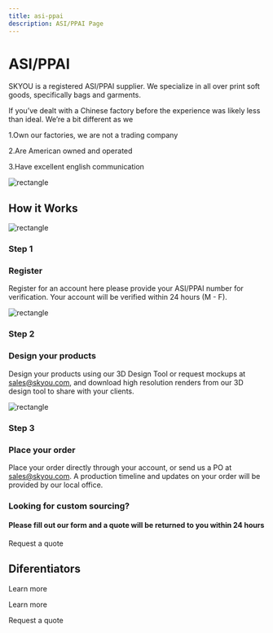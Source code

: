 ```yaml
---
title: asi-ppai
description: ASI/PPAI Page
---
```


<columns mode="normal" number="2" number-l="2" number-m="1" number-s="1" id="asi-ppai__hero">

<block id="asi-ppai__hero__info">

# ASI/PPAI

SKYOU is a registered ASI/PPAI supplier.  We specialize in all over print soft goods, specifically bags and garments.

If you’ve dealt with a Chinese factory before the experience was likely less than ideal.  We’re a bit different as we 

1.Own our factories, we are not a trading company 

2.Are American owned and operated 

3.Have excellent english communication 


</block>

<block id="asi-ppai__hero__image-content">

![rectangle](./img/backpack-medium.png)

</block>

</columns>









<columns mode="normal" number="1" number-m="1" number-s="1" id="asi-ppai__how-it-works__title">

## How it Works

</columns>










<columns mode="normal" number="3" number-l="3" number-m="2" number-s="1" id="asi-ppai__how-it-works__content">

<block>

![rectangle](./img/backpack-card-small.png)

### Step 1

### Register

Register for an account here please provide your ASI/PPAI number for verification.  Your account will be verified within 24 hours (M - F). 

</block>

<block>

![rectangle](./img/backpack-card-small.png)

### Step 2

### Design your products

Design your products using our 3D Design Tool or request mockups at sales@skyou.com, and download high resolution renders from our 3D design tool to share with your clients.

</block>

<block>

![rectangle](./img/backpack-card-small.png)

### Step 3

### Place your order

Place your order directly through your account, or send us a PO at sales@skyou.com.
A production timeline and updates on your order will be provided by our local office.

</block>

</columns>









<columns mode="normal" number="1" number-m="1" number-s="1" id="asi-ppai__request-quote">

<block>

<div id="asi-ppai__request-quote__title-content">

### Looking for custom sourcing?

#### Please fill out our form and a quote will be returned to you within 24 hours

</div>

<btn type="primary" url="">Request a quote</btn>

</block>

</columns>










<columns mode="normal" number="1" number-m="1" number-s="1" id="asi-ppai__deferentiators__title">

## Diferentiators

</columns>









<columns mode="normal" number="3" number-m="1" number-s="1" id="asi-ppai__deferentiators__content">

<block>

<card title="The world's best design tool in 3D!" subtitle="The 3D design tool is an exact pixel to inch representation of what will be manufactured." />

<template v-slot:image>

![card-iamge](./img/backpack-card.png)

</template>

<btn type="secondary" url="/3d-design-tool" display="full">Learn more</btn>

</block>

<block>

<card title="Fast, no MOQ, no setup charge, production" subtitle="We produce most orders under 250 pieces in 7-10 business days, and nearly all of our standard catalog products have no minimum order quantity."/>

<template v-slot:image>

![card-iamge](./img/backpack-card.png)

</template>

</block>

<block>

<card title="Industry leading print technologies" subtitle="We print on polyester, cotton, rayon, modal, tencel, vegan leather, and virtually any cellulose based fabric you can imagine." />

<template v-slot:image>

![card-iamge](./img/backpack-card.png)

</template>

<btn type="secondary" url="/inkjet-printing" display="full">Learn more</btn>

</block>

<block id="asi-ppai__deferentiators__content__card">

<card title="Custom Sourcing" subtitle="Can’t find the product your customer wants on ESP/SAGE? No worries. We have a full time sourcing team based at our Guangzhou factory to source nearly anything you can provide a sample or link for." />

<template v-slot:image>

![card-iamge](./img/backpack-card.png)

</template>

<btn type="secondary" url="/custom-sourcing" display="full">Request a quote</btn>

</block>

<block id="asi-ppai__deferentiators__content__card">

<card title="Products" subtitle="We develop all of our products from scratch.
We go through extensive fit testing, and quality checks to ensure each product is the best it can be." />

<template v-slot:image>

![card-iamge](./img/backpack-card.png)

</template>

</block>

<block id="asi-ppai__deferentiators__content__card__manufacturing">

<card title="A wealth of manufacturing expertise" subtitle="We set up factories for Nike, Timberland, Reebok, and Adidas, licensing our order management software and teaching them how to make one off shoes and bags. " />

<template v-slot:image>

![card-iamge](./img/backpack-card.png)

</template>

</block>

</columns>